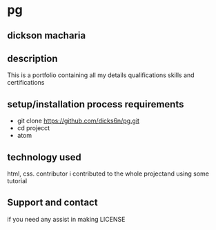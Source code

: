 # pg
## dickson macharia
## description 
This is a portfolio containing all my details qualifications skills and certifications
## setup/installation process requirements
* git clone https://github.com/dicks6n/pg.git
* cd projecct
* atom
## technology used 
html, css.
contributor
i contributed to the whole projectand using some tutorial
## Support and contact
if you need any assist in making 
LICENSE
